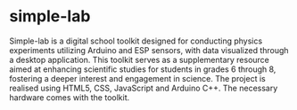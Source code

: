 # simple-lab

Simple-lab is a digital school toolkit designed for conducting physics experiments utilizing Arduino and ESP sensors, with data visualized through a desktop application. This toolkit serves as a supplementary resource aimed at enhancing scientific studies for students in grades 6 through 8, fostering a deeper interest and engagement in science. The project is realised using HTML5, CSS, JavaScript and Arduino C++. The necessary hardware comes with the toolkit. 
